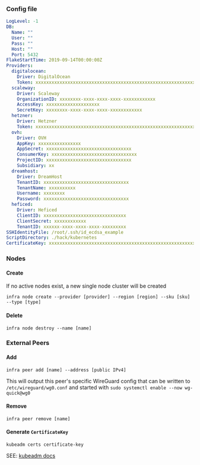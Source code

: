 
### Config file

```yaml
LogLevel: -1
DB:
  Name: ""
  User: ""
  Pass: ""
  Host: ""
  Port: 5432
FlakeStartTime: 2019-09-14T00:00:00Z
Providers:
  digitalocean:
    Driver: DigitalOcean
    Token: xxxxxxxxxxxxxxxxxxxxxxxxxxxxxxxxxxxxxxxxxxxxxxxxxxxxxxxxxxxxxxxx
  scaleway:
    Driver: Scaleway
    OrganizationID: xxxxxxxx-xxxx-xxxx-xxxx-xxxxxxxxxxxx
    AccessKey: xxxxxxxxxxxxxxxxxxxx
    SecretKey: xxxxxxxx-xxxx-xxxx-xxxx-xxxxxxxxxxxx
  hetzner:
    Driver: Hetzner
    Token: xxxxxxxxxxxxxxxxxxxxxxxxxxxxxxxxxxxxxxxxxxxxxxxxxxxxxxxxxxxxxxxx
  ovh:
    Driver: OVH
    AppKey: xxxxxxxxxxxxxxxx
    AppSecret: xxxxxxxxxxxxxxxxxxxxxxxxxxxxxxxx
    ConsumerKey: xxxxxxxxxxxxxxxxxxxxxxxxxxxxxxxx
    ProjectID: xxxxxxxxxxxxxxxxxxxxxxxxxxxxxxxx
    Subsidiary: xx
  dreamhost:
    Driver: DreamHost
    TenantID: xxxxxxxxxxxxxxxxxxxxxxxxxxxxxxxx
    TenantName: xxxxxxxxxx
    Username: xxxxxxxx
    Password: xxxxxxxxxxxxxxxxxxxxxxxxxxxxxxxx
  heficed:
    Driver: Heficed
    ClientID: xxxxxxxxxxxxxxxxxxxxxxxxxxxxxxx
    ClientSecret: xxxxxxxxxxxx
    TenantID: xxxxxx-xxxx-xxxx-xxxx-xxxxxxxxx
SSHIdentityFile: /root/.ssh/id_ecdsa_example
ScriptDirectory: ./hack/kubernetes
CertificateKey: xxxxxxxxxxxxxxxxxxxxxxxxxxxxxxxxxxxxxxxxxxxxxxxxxxxxxxxxxxxxxxxx
```

### Nodes

#### Create

If no active nodes exist, a new single node cluster will be created

```
infra node create --provider [provider] --region [region] --sku [sku] --type [type]
```

#### Delete

```
infra node destroy --name [name]
```

### External Peers

#### Add

```
infra peer add [name] --address [public IPv4]
```

This will output this peer's specific WireGuard config that can be written to
`/etc/wireguard/wg0.conf` and started with `sudo systemctl enable --now
wg-quick@wg0`

#### Remove

```
infra peer remove [name]
```

#### Generate `CertificateKey`

```
kubeadm certs certificate-key
```
SEE: [kubeadm docs](https://kubernetes.io/docs/reference/setup-tools/kubeadm/kubeadm-certs/#cmd-certs-certificate-key)

